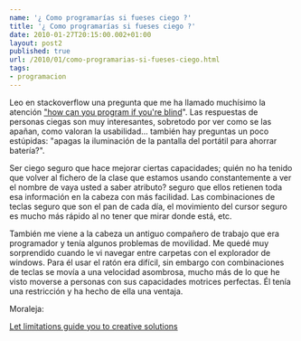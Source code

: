```yaml
---
name: '¿ Como programarías si fueses ciego ?'
title: '¿ Como programarías si fueses ciego ?'
date: 2010-01-27T20:15:00.002+01:00
layout: post2
published: true
url: /2010/01/como-programarias-si-fueses-ciego.html
tags: 
- programacion
---
```


Leo en stackoverflow una pregunta que me ha llamado muchísimo la atención ["how can you program if you're blind](http://stackoverflow.com/questions/118984/how-can-you-program-if-youre-blind)". Las respuestas de personas ciegas son muy interesantes, sobretodo por ver como se las apañan, como valoran la usabilidad... también hay preguntas un poco estúpidas: "apagas la iluminación de la pantalla del portátil para ahorrar batería?".  
  
Ser ciego seguro que hace mejorar ciertas capacidades; quién no ha tenido que volver al fichero de la clase que estamos usando constantemente a ver el nombre de vaya usted a saber atributo? seguro que ellos retienen toda esa información en la cabeza con más facilidad. Las combinaciones de teclas seguro que son el pan de cada día, el movimiento del cursor seguro es mucho más rápido al no tener que mirar donde está, etc.  
  
También me viene a la cabeza un antiguo compañero de trabajo que era programador y tenía algunos problemas de movilidad. Me quedé muy sorprendido cuando le vi navegar entre carpetas con el explorador de windows. Para él usar el ratón era difícil, sin embargo con combinaciones de teclas se movía a una velocidad asombrosa, mucho más de lo que he visto moverse a personas con sus capacidades motrices perfectas. Él tenía una restricción y ha hecho de ella una ventaja.  
  
Moraleja:  
  
[Let limitations guide you to creative solutions](http://gettingreal.37signals.com/ch03_Embrace_Constraints.php)